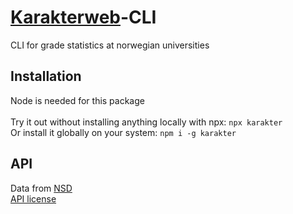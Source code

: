 # [Karakterweb](https://karakterweb.no)-CLI
CLI for grade statistics at norwegian universities

## Installation
Node is needed for this package\
\
Try it out without installing anything locally with npx: `npx karakter`\
Or install it globally on your system: `npm i -g karakter`

## API
Data from [NSD](https://nsd.no)\
[API license](https://www.data.norge.no/nlod/no/2.0)

